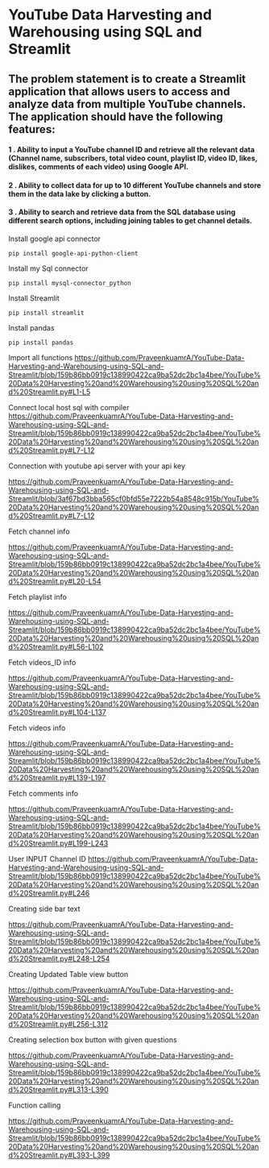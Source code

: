 # YouTube Data Harvesting and Warehousing using SQL and Streamlit 

## The problem statement is to create a Streamlit application that allows users to access and analyze data from multiple YouTube channels. The application should have the following features:
 #### 1 . Ability to input a YouTube channel ID and retrieve all the relevant data (Channel name, subscribers, total video count, playlist ID, video ID, likes, dislikes, comments of each video) using Google API.
 #### 2 . Ability to collect data for up to 10 different YouTube channels and store them in the data lake by clicking a button.
 #### 3 . Ability to search and retrieve data from the SQL database using different search options, including joining tables to get channel details.

Install google api connector 
 ```
pip install google-api-python-client
```
Install my Sql connector 
```
pip install mysql-connector_python
```
Install Streamlit 
```
pip install streamlit
```
Install pandas
```
pip install pandas
```
Import all functions
https://github.com/PraveenkuamrA/YouTube-Data-Harvesting-and-Warehousing-using-SQL-and-Streamlit/blob/159b86bb0919c138990422ca9ba52dc2bc1a4bee/YouTube%20Data%20Harvesting%20and%20Warehousing%20using%20SQL%20and%20Streamlit.py#L1-L5

Connect local host sql with compiler
https://github.com/PraveenkuamrA/YouTube-Data-Harvesting-and-Warehousing-using-SQL-and-Streamlit/blob/159b86bb0919c138990422ca9ba52dc2bc1a4bee/YouTube%20Data%20Harvesting%20and%20Warehousing%20using%20SQL%20and%20Streamlit.py#L7-L12

Connection with youtube api server with your api key

https://github.com/PraveenkuamrA/YouTube-Data-Harvesting-and-Warehousing-using-SQL-and-Streamlit/blob/3af67bd3bba565cf0bfd55e7222b54a8548c915b/YouTube%20Data%20Harvesting%20and%20Warehousing%20using%20SQL%20and%20Streamlit.py#L7-L12

Fetch channel info 

https://github.com/PraveenkuamrA/YouTube-Data-Harvesting-and-Warehousing-using-SQL-and-Streamlit/blob/159b86bb0919c138990422ca9ba52dc2bc1a4bee/YouTube%20Data%20Harvesting%20and%20Warehousing%20using%20SQL%20and%20Streamlit.py#L20-L54

Fetch playlist info

https://github.com/PraveenkuamrA/YouTube-Data-Harvesting-and-Warehousing-using-SQL-and-Streamlit/blob/159b86bb0919c138990422ca9ba52dc2bc1a4bee/YouTube%20Data%20Harvesting%20and%20Warehousing%20using%20SQL%20and%20Streamlit.py#L56-L102

Fetch videos_ID  info 

https://github.com/PraveenkuamrA/YouTube-Data-Harvesting-and-Warehousing-using-SQL-and-Streamlit/blob/159b86bb0919c138990422ca9ba52dc2bc1a4bee/YouTube%20Data%20Harvesting%20and%20Warehousing%20using%20SQL%20and%20Streamlit.py#L104-L137

Fetch videos info 

https://github.com/PraveenkuamrA/YouTube-Data-Harvesting-and-Warehousing-using-SQL-and-Streamlit/blob/159b86bb0919c138990422ca9ba52dc2bc1a4bee/YouTube%20Data%20Harvesting%20and%20Warehousing%20using%20SQL%20and%20Streamlit.py#L139-L197

Fetch comments info 

https://github.com/PraveenkuamrA/YouTube-Data-Harvesting-and-Warehousing-using-SQL-and-Streamlit/blob/159b86bb0919c138990422ca9ba52dc2bc1a4bee/YouTube%20Data%20Harvesting%20and%20Warehousing%20using%20SQL%20and%20Streamlit.py#L199-L243

User INPUT Channel ID 
https://github.com/PraveenkuamrA/YouTube-Data-Harvesting-and-Warehousing-using-SQL-and-Streamlit/blob/159b86bb0919c138990422ca9ba52dc2bc1a4bee/YouTube%20Data%20Harvesting%20and%20Warehousing%20using%20SQL%20and%20Streamlit.py#L246

Creating side bar text

https://github.com/PraveenkuamrA/YouTube-Data-Harvesting-and-Warehousing-using-SQL-and-Streamlit/blob/159b86bb0919c138990422ca9ba52dc2bc1a4bee/YouTube%20Data%20Harvesting%20and%20Warehousing%20using%20SQL%20and%20Streamlit.py#L248-L254

Creating Updated Table view button 

https://github.com/PraveenkuamrA/YouTube-Data-Harvesting-and-Warehousing-using-SQL-and-Streamlit/blob/159b86bb0919c138990422ca9ba52dc2bc1a4bee/YouTube%20Data%20Harvesting%20and%20Warehousing%20using%20SQL%20and%20Streamlit.py#L256-L312

Creating selection box button with given questions 

https://github.com/PraveenkuamrA/YouTube-Data-Harvesting-and-Warehousing-using-SQL-and-Streamlit/blob/159b86bb0919c138990422ca9ba52dc2bc1a4bee/YouTube%20Data%20Harvesting%20and%20Warehousing%20using%20SQL%20and%20Streamlit.py#L313-L390

Function calling 

https://github.com/PraveenkuamrA/YouTube-Data-Harvesting-and-Warehousing-using-SQL-and-Streamlit/blob/159b86bb0919c138990422ca9ba52dc2bc1a4bee/YouTube%20Data%20Harvesting%20and%20Warehousing%20using%20SQL%20and%20Streamlit.py#L393-L399





